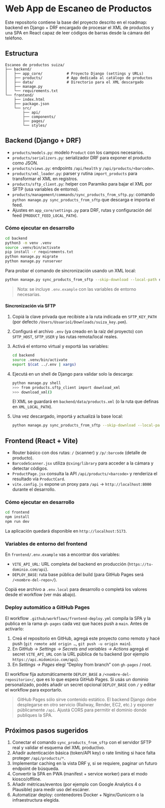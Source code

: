 # Web App de Escaneo de Productos

Este repositorio contiene la base del proyecto descrito en el roadmap: backend en Django + DRF encargado de procesar el XML de productos y una SPA en React capaz de leer códigos de barras desde la cámara del teléfono.

## Estructura

```
Escaneo de productos suiza/
├── backend/
│   ├── app_core/           # Proyecto Django (settings y URLs)
│   ├── products/           # App dedicada al catálogo de productos
│   ├── data/               # Directorio para el XML descargado
│   ├── manage.py
│   └── requirements.txt
└── frontend/
    ├── index.html
    ├── package.json
    └── src/
        ├── api/
        ├── components/
        ├── pages/
        └── styles/
```

## Backend (Django + DRF)

- `products/models.py`: modelo `Product` con los campos necesarios.
- `products/serializers.py`: serializador DRF para exponer el producto como JSON.
- `products/views.py`: endpoints `/api/health` y `/api/products/<barcode>`.
- `products/xml_loader.py`: parser y rutina `import_products` para transformar el XML en registros.
- `products/sftp_client.py`: helper con Paramiko para bajar el XML por SFTP (usa variables de entorno).
- `products/management/commands/sync_products_from_sftp.py`: comando `python manage.py sync_products_from_sftp` que descarga e importa el feed.
- Ajustes en `app_core/settings.py` para DRF, rutas y configuración del feed (`PRODUCT_FEED_LOCAL_PATH`).

### Cómo ejecutar en desarrollo

```bash
cd backend
python3 -m venv .venv
source .venv/bin/activate
pip install -r requirements.txt
python manage.py migrate
python manage.py runserver
```

Para probar el comando de sincronización usando un XML local:

```bash
python manage.py sync_products_from_sftp --skip-download --local-path data/products.xml
```

> Nota: se incluye `.env.example` con las variables de entorno necesarias.

#### Sincronización vía SFTP

1. Copiá la clave privada que recibiste a la ruta indicada en `SFTP_KEY_PATH` (por defecto `/Users/Usuario1/Downloads/suiza_key.pem`).
2. Configurá el archivo `.env` (ya creado en la raíz del proyecto) con `SFTP_HOST`, `SFTP_USER` y las rutas remota/local reales.
3. Activá el entorno virtual y exportá las variables:

   ```bash
   cd backend
   source .venv/bin/activate
   export $(cat ../.env | xargs)
   ```

4. Ejecutá en un shell de Django para validar solo la descarga:

   ```bash
   python manage.py shell
   >>> from products.sftp_client import download_xml
   >>> download_xml()
   ```

   El XML se guardará en `backend/data/products.xml` (o la ruta que definas en `XML_LOCAL_PATH`).

5. Una vez descargado, importá y actualizá la base local:

   ```bash
   python manage.py sync_products_from_sftp --skip-download --local-path "$XML_LOCAL_PATH"
   ```

## Frontend (React + Vite)

- Router básico con dos rutas: `/` (scanner) y `/p/:barcode` (detalle de producto).
- `BarcodeScanner.jsx` utiliza `@zxing/library` para acceder a la cámara y detectar códigos.
- `ProductPage.jsx` consulta la API `/api/products/<barcode>` y renderiza el resultado vía `ProductCard`.
- `vite.config.js` expone un proxy para `/api` → `http://localhost:8000` durante el desarrollo.

### Cómo ejecutar en desarrollo

```bash
cd frontend
npm install
npm run dev
```

La aplicación quedará disponible en `http://localhost:5173`.

### Variables de entorno del frontend

En `frontend/.env.example` vas a encontrar dos variables:

- `VITE_API_URL`: URL completa del backend en producción (`https://tu-dominio.com/api`).
- `DEPLOY_BASE`: ruta base pública del build (para GitHub Pages será `/<nombre-del-repo>/`).

Copiá ese archivo a `.env.local` para desarrollo o completá los valores desde el workflow (ver más abajo).

### Deploy automático a GitHub Pages

El workflow `.github/workflows/frontend-deploy.yml` compila la SPA y la publica en la rama `gh-pages` cada vez que haces push a `main`. Antes de activarlo:

1. Creá el repositorio en GitHub, agregá este proyecto como remoto y hacé push (`git remote add origin …`, `git push -u origin main`).
2. En GitHub → *Settings → Secrets and variables → Actions* agregá el secret `VITE_API_URL` con la URL pública de tu backend (por ejemplo `https://api.midominio.com/api`).
3. En *Settings → Pages* elegí “Deploy from branch” con `gh-pages` / root.

El workflow fija automáticamente `DEPLOY_BASE` a `/<nombre-del-repositorio>/`, que es lo que espera GitHub Pages. Si usás un dominio personalizado, podés añadir un secret opcional `DEPLOY_BASE` con `/` y editar el workflow para exportarlo.

> GitHub Pages sólo sirve contenido estático. El backend Django debe desplegarse en otro servicio (Railway, Render, EC2, etc.) y exponer públicamente `/api`. Ajustá CORS para permitir el dominio donde publiques la SPA.

## Próximos pasos sugeridos

1. Conectar el comando `sync_products_from_sftp` con el servidor SFTP real y validar el esquema del XML productivo.
2. Añadir autenticación básica (token/API key) o rate limiting si hace falta proteger `/api/products/*`.
3. Implementar caching en la vista DRF y, si se requiere, paginar un futuro endpoint de búsqueda.
4. Convertir la SPA en PWA (manifest + service worker) para el modo kiosco/offline.
5. Añadir métricas/eventos (por ejemplo con Google Analytics 4 o Plausible) para medir uso del escáner.
6. Automatizar deploy: contenedores Docker + Nginx/Gunicorn o la infraestructura elegida.
